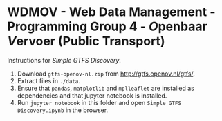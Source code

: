 # WDMOV - Web Data Management - Programming Group 4 - *O*penbaar *V*ervoer (Public Transport)

Instructions for *Simple GTFS Discovery*.
1. Download `gtfs-openov-nl.zip` from http://gtfs.openov.nl/gtfs/.
2. Extract files in `./data`.
3. Ensure that `pandas`, `matplotlib` and `mplleaflet` are installed as dependencies and that jupyter notebook is installed.
5. Run `jupyter notebook` in this folder and open `Simple GTFS Discovery.ipynb` in the browser.
